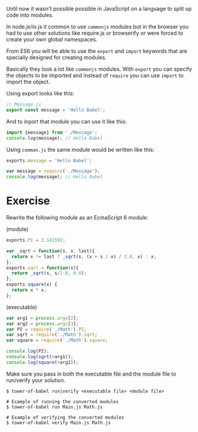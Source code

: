Until now it wasn't possible possible in JavaScript on a language to split up code into modules.

In node.js/io.js it common to use `commonjs` modules but in the browser you had to use other solutions like require.js or browserify or were forced to create your own global namespaces.

From ES6  you will be able to use the `export` and `import` keywords that are specially designed for creating modules. 

Basically they look a lot like `commonjs` modules. With `export` you can specify the objects to be imported and instead of `require` you can use `import` to import the object.

Using export looks like this:

```javascript
// Message.js
export const message = 'Hello Babel';
```

And to inport that module you can use it like this:

```javascript
import {message} from './Message';
console.log(message); // Hello Babel
```

Using `common.js` the same module would be written like this:

```javascript
exports.message = 'Hello Babel';
```

```javascript
var message = require('./Message');
console.log(message); // Hello Babel
```

# Exercise   

Rewrite the following module as an EcmaScript 6 module:

(module)
```javascript
exports.PI = 3.141592;

var _sqrt = function(s, x, last){
  return x != last ? _sqrt(s, (x + s / x) / 2.0, x) : x;
};
exports.sqrt = function(s){
  return _sqrt(s, s/2.0, 0.0);
};
exports.square(x) {
  return x * x;
};
```

(executable)
```javascript
var arg1 = process.argv[2];
var arg2 = process.argv[3];
var PI = require('./Math').PI;
var sqrt = require('./Math').sqrt;
var square = require('./Math').square;

console.log(PI);
console.log(sqrt(+arg1));
console.log(square(+arg2));
```

Make sure you pass in both the executable file and the module file to run/verify your solution.

```
$ tower-of-babel run|verify <executable file> <module file>

# Example of running the converted modules
$ tower-of-babel run Main.js Math.js

# Example of verifying the converted modules
$ tower-of-babel verify Main.js Math.js
```
